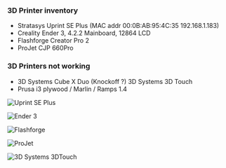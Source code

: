 ### 3D Printer inventory

* Stratasys Uprint SE Plus   (MAC addr 00:0B:AB:95:4C:35   192.168.1.183)
* Creality Ender 3, 4.2.2 Mainboard, 12864 LCD
* Flashforge Creator Pro 2
* ProJet CJP 660Pro

### 3D Printers not working

* 3D Systems Cube X Duo (Knockoff ?)  3D Systems 3D Touch
* Prusa i3 plywood / Marlin / Ramps 1.4


![Uprint SE Plus](https://support.stratasys.com/-/media/Stratasys-Portal/Customer-Images/Support-Center-Redesign/New-Printer-Images/uprint_se_plus_solo-transparent.ashx?h=510&w=400&la=en&hash=FB2EA5C1C04E7484FEE7E1735900A6C25DA81625)


![Ender 3](https://cf-images.dustin.eu/cdn-cgi/image/format=auto,quality=75,width=1080/image/d200001001249632/creality-3d-ender-3-pro-3d-printer.png)


![Flashforge](https://cf-images.dustin.eu/cdn-cgi/image/format=auto,quality=75,width=828/image/d200001003257987/flashforge-creator-pro-2-idex.jpg)


![ProJet](https://zh.treatstock.com/static/uploads/3Dprinter_ProJet-CJP-660Pro_3.jpg)

![3D Systems 3DTouch](http://elco.crsndoo.com/bfb/www.bitsfrombytes.com:8080/usd/sites/www.bitsfrombytes.com/files/imagecache/product/BFB-3DTouch-Clear-3D-Printer.jpg)
